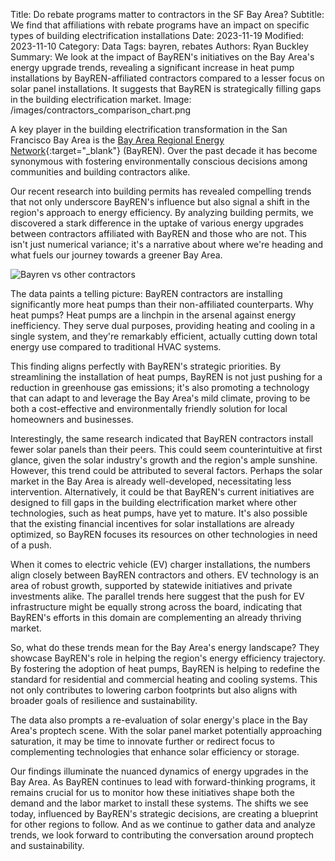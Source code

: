 Title: Do rebate programs matter to contractors in the SF Bay Area?
Subtitle: We find that affiliations with rebate programs have an impact on specific types of building electrification installations
Date: 2023-11-19
Modified: 2023-11-10
Category: Data
Tags: bayren, rebates
Authors: Ryan Buckley
Summary: We look at the impact of BayREN's initiatives on the Bay Area's energy upgrade trends, revealing a significant increase in heat pump installations by BayREN-affiliated contractors compared to a lesser focus on solar panel installations. It suggests that BayREN is strategically filling gaps in the building electrification market.
Image: /images/contractors_comparison_chart.png


A key player in the building electrification transformation in the San Francisco Bay Area is the [Bay Area Regional Energy Network](https://www.bayren.org/){:target="_blank"} (BayREN). Over the past decade it has become synonymous with fostering environmentally conscious decisions among communities and building contractors alike. 

Our recent research into building permits has revealed compelling trends that not only underscore BayREN's influence but also signal a shift in the region's approach to energy efficiency. By analyzing building permits, we discovered a stark difference in the uptake of various energy upgrades between contractors affiliated with BayREN and those who are not. This isn't just numerical variance; it's a narrative about where we're heading and what fuels our journey towards a greener Bay Area.

![Bayren vs other contractors]({static}/images/contractors_comparison_chart.png)

The data paints a telling picture: BayREN contractors are installing significantly more heat pumps than their non-affiliated counterparts. Why heat pumps? Heat pumps are a linchpin in the arsenal against energy inefficiency. They serve dual purposes, providing heating and cooling in a single system, and they're remarkably efficient, actually cutting down total energy use compared to traditional HVAC systems.

This finding aligns perfectly with BayREN's strategic priorities. By streamlining the installation of heat pumps, BayREN is not just pushing for a reduction in greenhouse gas emissions; it's also promoting a technology that can adapt to and leverage the Bay Area's mild climate, proving to be both a cost-effective and environmentally friendly solution for local homeowners and businesses.

Interestingly, the same research indicated that BayREN contractors install fewer solar panels than their peers. This could seem counterintuitive at first glance, given the solar industry's growth and the region's ample sunshine. However, this trend could be attributed to several factors. Perhaps the solar market in the Bay Area is already well-developed, necessitating less intervention. Alternatively, it could be that BayREN's current initiatives are designed to fill gaps in the building electrification market where other technologies, such as heat pumps, have yet to mature. It's also possible that the existing financial incentives for solar installations are already optimized, so BayREN focuses its resources on other technologies in need of a push.

When it comes to electric vehicle (EV) charger installations, the numbers align closely between BayREN contractors and others. EV technology is an area of robust growth, supported by statewide initiatives and private investments alike. The parallel trends here suggest that the push for EV infrastructure might be equally strong across the board, indicating that BayREN's efforts in this domain are complementing an already thriving market.

So, what do these trends mean for the Bay Area's energy landscape? They showcase BayREN's role in helping the region's energy efficiency trajectory. By fostering the adoption of heat pumps, BayREN is helping to redefine the standard for residential and commercial heating and cooling systems. This not only contributes to lowering carbon footprints but also aligns with broader goals of resilience and sustainability.

The data also prompts a re-evaluation of solar energy's place in the Bay Area's proptech scene. With the solar panel market potentially approaching saturation, it may be time to innovate further or redirect focus to complementing technologies that enhance solar efficiency or storage.

Our findings illuminate the nuanced dynamics of energy upgrades in the Bay Area. As BayREN continues to lead with forward-thinking programs, it remains crucial for us to monitor how these initiatives shape both the demand and the labor market to install these systems. The shifts we see today, influenced by BayREN's strategic decisions, are creating a blueprint for other regions to follow. And as we continue to gather data and analyze trends, we look forward to contributing the conversation around proptech and sustainability.
